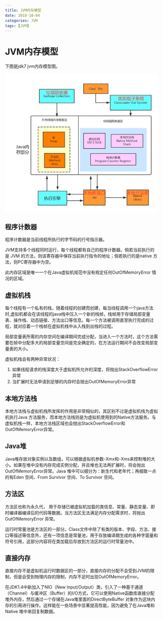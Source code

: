 ```yaml
---
title: JVM内存模型
date: 2018-10-04
categories: JVM
tags: [JVM]
---
```


# JVM内存模型

下图是jdk7 jvm内存模型图。

![内存模型图](https://github.com/morris131/morris-book/raw/master/%E5%90%8E%E7%AB%AF%E5%BC%80%E5%8F%91/Java/JVM/images/jvm%E5%86%85%E5%AD%98%E6%A8%A1%E5%9E%8B.png)

## 程序计数器
程序计数器是当前线程所执行的字节码的行号指示器。

JVM支持多个线程同时运行，每个线程都有自己的程序计数器。倘若当前执行的是 JVM 的方法，则该寄存器中保存当前执行指令的地址；倘若执行的是native 方法，则PC寄存器中为空。

此内存区域是唯一一个在Java虚拟机规范中没有规定任何OutOfMemoryError 情况的区域。


## 虚拟机栈
每个线程有一个私有的栈，随着线程的创建而创建，每当线程调用一个java方法时,虚拟机都会在该线程的java栈中压入一个新的栈帧，栈帧用于存储局部变量表、操作栈、动态链接、方法出口等信息。每一个方法被调用直至执行完成的过程，就对应着一个栈帧在虚拟机栈中从入栈到出栈的过程。

局部变量表所需的内存空间在编译期间完成分配，当进入一个方法时，这个方法需要在帧中分配多大的局部变量空间是完全确定的，在方法运行期间不会改变局部变量表的大小。

虚拟机栈会有两种异常状况：
1. 如果线程请求的栈深度大于虚拟机所允许的深度，将抛出StackOverflowError异常
2. 当扩展时无法申请到足够的内存时会抛出OutOfMemoryError异常

## 本地方法栈
本地方法栈与虚拟机栈所发挥的作用是非常相似的，其区别不过是虚拟机栈为虚拟机执行Java 方法服务，而本地方法栈则是为虚拟机使用到的Native方法服务。与虚拟机栈一样，本地方法栈区域也会抛出StackOverflowError和OutOfMemoryError异常。

## Java堆
Java堆存放对象实例以及数组，可以根据虚拟机参数-Xmx和-Xms来控制堆的大小。如果在堆中没有内存完成实例分配，并且堆也无法再扩展时，将会抛出OutOfMemoryError异常。Java 堆中可以细分为：新生代和老年代；再细致一点的有Eden 空间、From Survivor 空间、To Survivor 空间。

## 方法区
方法区也称为永久代， 用于存储已被虚拟机加载的类信息、常量、静态变量、即时编译器编译后的代码等数据。当方法区无法满足内存分配需求时，将抛出OutOfMemoryError 异常。

运行时常量池是方法区的一部分。Class文件中除了有类的版本、字段、方法、接口等描述等信息外，还有一项信息是常量池，用于存放编译期生成的各种字面量和符号引用，这部分内容将在类加载后存放到方法区的运行时常量池中。

## 直接内存
直接内存不是虚拟机运行时数据区的一部分，直接内存的分配不会受到JVM的限制，但是会受到物理内存的限制，内存不足时出现OutOfMemoryError。

在JDK1.4中新加入了NIO（New Input/Output）类，引入了一种基于通道（Channel）与缓冲区（Buffer）的I/O方式，它可以使用Native函数库直接分配堆外内存，然后通过一个存储在Java堆里面的DirectByteBuffer 对象作为这块内存的引用进行操作。这样能在一些场景中显著提高性能，因为避免了在Java堆和Native 堆中来回复制数据。

